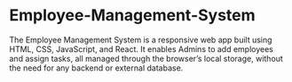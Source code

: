 # Employee-Management-System
The Employee Management System is a responsive web app built using HTML, CSS, JavaScript, and React. It enables Admins to add employees and assign tasks, all managed through the browser’s local storage, without the need for any backend or external database.
